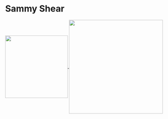 # Sammy Shear

<a href="https://github.com/anuraghazra/github-readme-stats">
  <img height=200 align="center" src="https://github-readme-stats.vercel.app/api?username=sammyshear&show_icons=true&hide_border=true&count_private=true&theme=transparent" />
</a>
<a href="https://github.com/anuraghazra/github-readme-stats">
  <img height=300 align="center" src="https://github-readme-stats.vercel.app/api/wakatime?username=sammyshear&theme=transparent&hide_border=true&langs_count=8&api_domain=waka.sshear.dev" />
</a>

